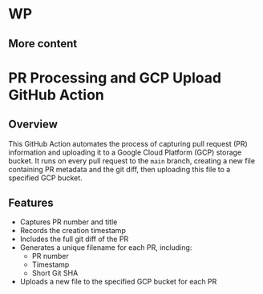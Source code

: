 # WP

## More content

# PR Processing and GCP Upload GitHub Action

## Overview

This GitHub Action automates the process of capturing pull request (PR) information and uploading it to a Google Cloud Platform (GCP) storage bucket. It runs on every pull request to the `main` branch, creating a new file containing PR metadata and the git diff, then uploading this file to a specified GCP bucket.

## Features

- Captures PR number and title
- Records the creation timestamp
- Includes the full git diff of the PR
- Generates a unique filename for each PR, including:
  - PR number
  - Timestamp
  - Short Git SHA
- Uploads a new file to the specified GCP bucket for each PR


